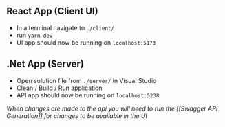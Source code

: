 ## React App (Client UI)
- In a terminal navigate to `./client/`
- run `yarn dev`
- UI app should now be running on `localhost:5173`

## .Net App (Server)
- Open solution file from `./server/` in Visual Studio
- Clean / Build / Run application
- API app should now be running on `localhost:5238`

*When changes are made to the api you will need to run the [[Swagger API Generation]] for changes to be available in the UI* 
